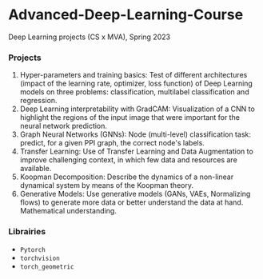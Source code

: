# Advanced-Deep-Learning-Course
Deep Learning projects (CS x MVA), Spring 2023

### Projects
1. Hyper-parameters and training basics: Test of different architectures (impact of the learning rate, optimizer, loss function) of Deep Learning models on three problems: classification, multilabel classification and regression.
2. Deep Learning interpretability with GradCAM: Visualization of a CNN to highlight the regions of the input image that were important for the neural network prediction.
3. Graph Neural Networks (GNNs): Node (multi-level) classification task: predict, for a given PPI graph, the correct node's labels.
4. Transfer Learning: Use of Transfer Learning and Data Augmentation to improve challenging context, in which few data and resources are available.
5. Koopman Decomposition: Describe the dynamics of a non-linear dynamical system by means of the Koopman theory.
6. Generative Models: Use generative models (GANs, VAEs, Normalizing flows) to generate more data or better understand the data at hand. Mathematical understanding.

### Librairies
* ```Pytorch```
* ```torchvision```
* ```torch_geometric```
